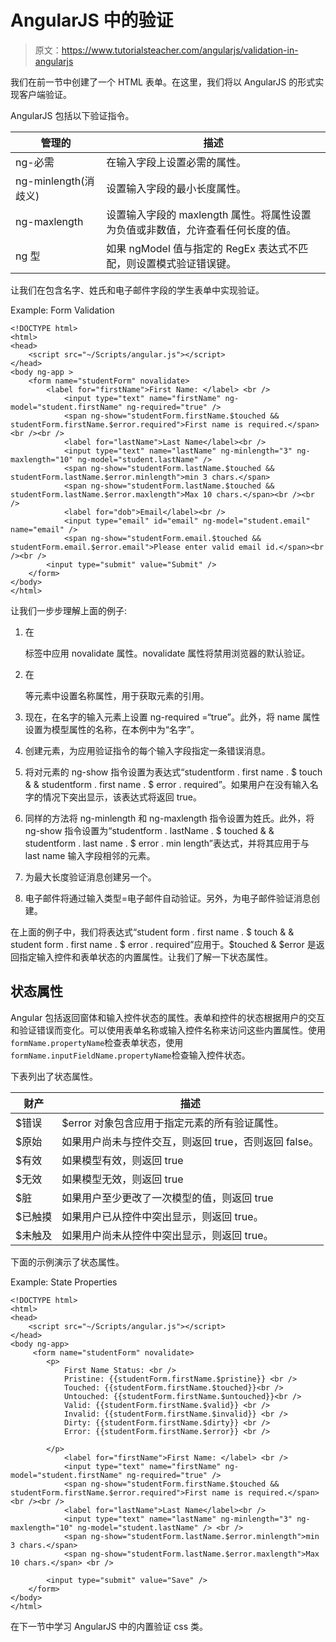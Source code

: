 # AngularJS 中的验证

> 原文：<https://www.tutorialsteacher.com/angularjs/validation-in-angularjs>

我们在前一节中创建了一个 HTML 表单。在这里，我们将以 AngularJS 的形式实现客户端验证。

AngularJS 包括以下验证指令。

| 管理的 | 描述 |
| --- | --- |
| ng-必需 | 在输入字段上设置必需的属性。 |
| ng-minlength(消歧义) | 设置输入字段的最小长度属性。 |
| ng-maxlength | 设置输入字段的 maxlength 属性。将属性设置为负值或非数值，允许查看任何长度的值。 |
| ng 型 | 如果 ngModel 值与指定的 RegEx 表达式不匹配，则设置模式验证错误键。 |

让我们在包含名字、姓氏和电子邮件字段的学生表单中实现验证。

Example: Form Validation

```
<!DOCTYPE html>
<html>
<head>
    <script src="~/Scripts/angular.js"></script>
</head>
<body ng-app >
    <form name="studentForm" novalidate>
        <label for="firstName">First Name: </label> <br />
            <input type="text" name="firstName" ng-model="student.firstName" ng-required="true" /> 
            <span ng-show="studentForm.firstName.$touched && studentForm.firstName.$error.required">First name is required.</span><br /><br />
            <label for="lastName">Last Name</label><br />
            <input type="text" name="lastName" ng-minlength="3" ng-maxlength="10" ng-model="student.lastName" /> 
            <span ng-show="studentForm.lastName.$touched && studentForm.lastName.$error.minlength">min 3 chars.</span>
            <span ng-show="studentForm.lastName.$touched && studentForm.lastName.$error.maxlength">Max 10 chars.</span><br /><br />
            <label for="dob">Email</label><br />
            <input type="email" id="email" ng-model="student.email" name="email" /> 
            <span ng-show="studentForm.email.$touched && studentForm.email.$error.email">Please enter valid email id.</span><br /><br />
        <input type="submit" value="Submit" />
    </form>
</body>
</html>
```

让我们一步步理解上面的例子:

1.  在

    <form>标签中应用 novalidate 属性。novalidate 属性将禁用浏览器的默认验证。</form>

2.  在

    <form>等元素中设置名称属性，用于获取元素的引用。</form>

3.  现在，在名字的输入元素上设置 ng-required =“true”。此外，将 name 属性设置为模型属性的名称，在本例中为“名字”。
4.  创建元素，为应用验证指令的每个输入字段指定一条错误消息。
5.  将对元素的 ng-show 指令设置为表达式“studentform . first name . $ touch & & studentform . first name . $ error . required”。如果用户在没有输入名字的情况下突出显示，该表达式将返回 true。
6.  同样的方法将 ng-minlength 和 ng-maxlength 指令设置为姓氏。此外，将 ng-show 指令设置为“studentform . lastName . $ touched & & studentform . last name . $ error . min length”表达式，并将其应用于与 last name 输入字段相邻的元素。
7.  为最大长度验证消息创建另一个。
8.  电子邮件将通过输入类型=电子邮件自动验证。另外，为电子邮件验证消息创建。

在上面的例子中，我们将表达式“student form . first name . $ touch & & student form . first name . $ error . required”应用于。$touched & $error 是返回指定输入控件和表单状态的内置属性。让我们了解一下状态属性。

## 状态属性

Angular 包括返回窗体和输入控件状态的属性。表单和控件的状态根据用户的交互和验证错误而变化。可以使用表单名称或输入控件名称来访问这些内置属性。使用`formName.propertyName`检查表单状态，使用`formName.inputFieldName.propertyName`检查输入控件状态。

下表列出了状态属性。

| 财产 | 描述 |
| --- | --- |
| $错误 | $error 对象包含应用于指定元素的所有验证属性。 |
| $原始 | 如果用户尚未与控件交互，则返回 true，否则返回 false。 |
| $有效 | 如果模型有效，则返回 true |
| $无效 | 如果模型无效，则返回 true |
| $脏 | 如果用户至少更改了一次模型的值，则返回 true |
| $已触摸 | 如果用户已从控件中突出显示，则返回 true。 |
| $未触及 | 如果用户尚未从控件中突出显示，则返回 true。 |

下面的示例演示了状态属性。

Example: State Properties

```
<!DOCTYPE html>
<html>
<head>
    <script src="~/Scripts/angular.js"></script>
</head>
<body ng-app>
     <form name="studentForm" novalidate>
        <p>
            First Name Status: <br />
            Pristine: {{studentForm.firstName.$pristine}} <br />
            Touched: {{studentForm.firstName.$touched}}<br />
            Untouched: {{studentForm.firstName.$untouched}}<br />
            Valid: {{studentForm.firstName.$valid}} <br />
            Invalid: {{studentForm.firstName.$invalid}} <br />
            Dirty: {{studentForm.firstName.$dirty}} <br />
            Error: {{studentForm.firstName.$error}} <br />

        </p>
            <label for="firstName">First Name: </label> <br />
            <input type="text" name="firstName" ng-model="student.firstName" ng-required="true" />
            <span ng-show="studentForm.firstName.$touched && studentForm.firstName.$error.required">First name is required.</span><br /><br />
            <label for="lastName">Last Name</label><br />
            <input type="text" name="lastName" ng-minlength="3" ng-maxlength="10" ng-model="student.lastName" /> <br />
            <span ng-show="studentForm.lastName.$error.minlength">min 3 chars.</span>
            <span ng-show="studentForm.lastName.$error.maxlength">Max 10 chars.</span> <br />

        <input type="submit" value="Save" />
    </form>   
</body>
</html>
```

在下一节中学习 AngularJS 中的内置验证 css 类。